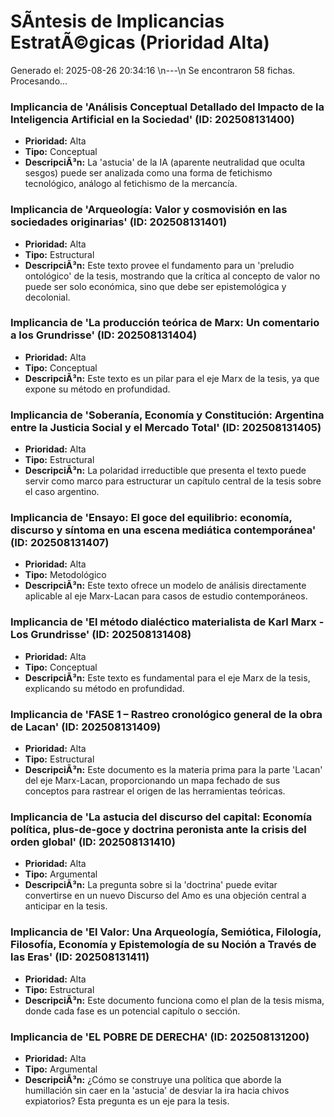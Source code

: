 # SÃ­ntesis de Implicancias EstratÃ©gicas (Prioridad Alta)

Generado el: 2025-08-26 20:34:16
\n---\n
Se encontraron 58 fichas. Procesando...
### Implicancia de 'Análisis Conceptual Detallado del Impacto de la Inteligencia Artificial en la Sociedad' (ID: 202508131400)
- **Prioridad:** Alta
- **Tipo:** Conceptual
- **DescripciÃ³n:** La 'astucia' de la IA (aparente neutralidad que oculta sesgos) puede ser analizada como una forma de fetichismo tecnológico, análogo al fetichismo de la mercancía.

### Implicancia de 'Arqueología: Valor y cosmovisión en las sociedades originarias' (ID: 202508131401)
- **Prioridad:** Alta
- **Tipo:** Estructural
- **DescripciÃ³n:** Este texto provee el fundamento para un 'preludio ontológico' de la tesis, mostrando que la crítica al concepto de valor no puede ser solo económica, sino que debe ser epistemológica y decolonial.

### Implicancia de 'La producción teórica de Marx: Un comentario a los Grundrisse' (ID: 202508131404)
- **Prioridad:** Alta
- **Tipo:** Conceptual
- **DescripciÃ³n:** Este texto es un pilar para el eje Marx de la tesis, ya que expone su método en profundidad.

### Implicancia de 'Soberanía, Economía y Constitución: Argentina entre la Justicia Social y el Mercado Total' (ID: 202508131405)
- **Prioridad:** Alta
- **Tipo:** Estructural
- **DescripciÃ³n:** La polaridad irreductible que presenta el texto puede servir como marco para estructurar un capítulo central de la tesis sobre el caso argentino.

### Implicancia de 'Ensayo: El goce del equilibrio: economía, discurso y síntoma en una escena mediática contemporánea' (ID: 202508131407)
- **Prioridad:** Alta
- **Tipo:** Metodológico
- **DescripciÃ³n:** Este texto ofrece un modelo de análisis directamente aplicable al eje Marx-Lacan para casos de estudio contemporáneos.

### Implicancia de 'El método dialéctico materialista de Karl Marx - Los Grundrisse' (ID: 202508131408)
- **Prioridad:** Alta
- **Tipo:** Conceptual
- **DescripciÃ³n:** Este texto es fundamental para el eje Marx de la tesis, explicando su método en profundidad.

### Implicancia de 'FASE 1 – Rastreo cronológico general de la obra de Lacan' (ID: 202508131409)
- **Prioridad:** Alta
- **Tipo:** Estructural
- **DescripciÃ³n:** Este documento es la materia prima para la parte 'Lacan' del eje Marx-Lacan, proporcionando un mapa fechado de sus conceptos para rastrear el origen de las herramientas teóricas.

### Implicancia de 'La astucia del discurso del capital: Economía política, plus-de-goce y doctrina peronista ante la crisis del orden global' (ID: 202508131410)
- **Prioridad:** Alta
- **Tipo:** Argumental
- **DescripciÃ³n:** La pregunta sobre si la 'doctrina' puede evitar convertirse en un nuevo Discurso del Amo es una objeción central a anticipar en la tesis.

### Implicancia de 'El Valor: Una Arqueología, Semiótica, Filología, Filosofía, Economía y Epistemología de su Noción a Través de las Eras' (ID: 202508131411)
- **Prioridad:** Alta
- **Tipo:** Estructural
- **DescripciÃ³n:** Este documento funciona como el plan de la tesis misma, donde cada fase es un potencial capítulo o sección.

### Implicancia de 'EL POBRE DE DERECHA' (ID: 202508131200)
- **Prioridad:** Alta
- **Tipo:** Argumental
- **DescripciÃ³n:** ¿Cómo se construye una política que aborde la humillación sin caer en la 'astucia' de desviar la ira hacia chivos expiatorios? Esta pregunta es un eje para la tesis.

